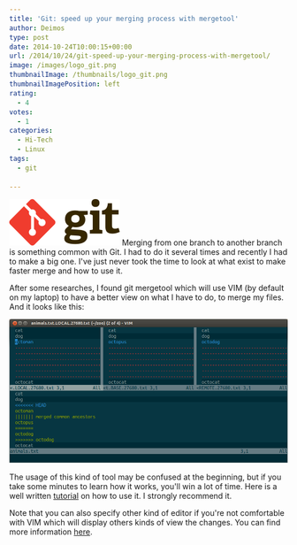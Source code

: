 ```yaml
---
title: 'Git: speed up your merging process with mergetool'
author: Deimos
type: post
date: 2014-10-24T10:00:15+00:00
url: /2014/10/24/git-speed-up-your-merging-process-with-mergetool/
image: /images/logo_git.png
thumbnailImage: /thumbnails/logo_git.png
thumbnailImagePosition: left
rating:
  - 4
votes:
  - 1
categories:
  - Hi-Tech
  - Linux
tags:
  - git

---
```

![Git-logo](/images/logo_git.png)
Merging from one branch to another branch is something common with Git. I had to do it several times and recently I had to make a big one. I've just never took the time to look at what exist to make faster merge and how to use it.

After some researches, I found git mergetool which will use VIM (by default on my laptop) to have a better view on what I have to do, to merge my files. And it looks like this:

![three-way-merge-with-vimdiff](/images/three-way-merge-with-vimdiff.png)

The usage of this kind of tool may be confused at the beginning, but if you take some minutes to learn how it works, you'll win a lot of time. Here is a well written [tutorial](http://www.rosipov.com/blog/use-vimdiff-as-git-mergetool/) on how to use it. I strongly recommend it.
  
Note that you can also specify other kind of editor if you're not comfortable with VIM which will display others kinds of view the changes. You can find more information [here](http://git-scm.com/docs/git-mergetool).